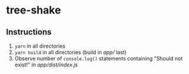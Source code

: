 # tree-shake

## Instructions
1. `yarn` in all directories
2. `yarn build` in all directories (build in _app/_ last)
3. Observe number of `console.log()` statements containing "Should not exist!" in _app/dist/index.js_ 
